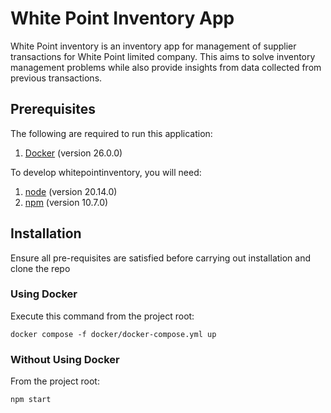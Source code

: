 # White Point Inventory App
White Point inventory is an inventory app for management of supplier transactions for White Point limited company. This aims to solve inventory management problems while also provide insights from data collected from previous transactions.

## Prerequisites
The following are required to run this application:

1. [Docker](https://docs.docker.com/get-docker/) (version 26.0.0)

To develop whitepointinventory, you will need:

1. [node](https://nodejs.org/en/download/package-manager) (version 20.14.0)
2. [npm](https://docs.npmjs.com/downloading-and-installing-node-js-and-npm) (version 10.7.0)

## Installation
Ensure all  pre-requisites are satisfied before carrying out installation and clone the repo

### Using Docker
Execute this command from the project root:

```shell
docker compose -f docker/docker-compose.yml up
```

### Without Using Docker
From the project root:
```shell
npm start
```

